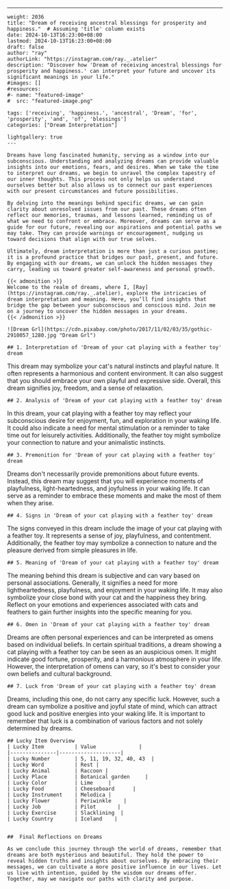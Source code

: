 ---
    weight: 2036
    title: "Dream of receiving ancestral blessings for prosperity and happiness."  # Assuming 'title' column exists
    date: 2024-10-13T16:23:00+08:00
    lastmod: 2024-10-13T16:23:00+08:00
    draft: false
    author: "ray"
    authorLink: "https://instagram.com/ray._.atelier"
    description: "Discover how 'Dream of receiving ancestral blessings for prosperity and happiness.' can interpret your future and uncover its significant meanings in your life."
    #images: []
    #resources:
    #- name: "featured-image"
    #  src: "featured-image.png"
    
    tags: ['receiving', 'happiness.', 'ancestral', 'Dream', 'for', 'prosperity', 'and', 'of', 'blessings']
    categories: ["Dream Interpretation"]
    
    lightgallery: true
    ---
    
    Dreams have long fascinated humanity, serving as a window into our subconscious. Understanding and analyzing dreams can provide valuable insights into our emotions, fears, and desires. When we take the time to interpret our dreams, we begin to unravel the complex tapestry of our inner thoughts. This process not only helps us understand ourselves better but also allows us to connect our past experiences with our present circumstances and future possibilities.
    
    By delving into the meanings behind specific dreams, we can gain clarity about unresolved issues from our past. These dreams often reflect our memories, traumas, and lessons learned, reminding us of what we need to confront or embrace. Moreover, dreams can serve as a guide for our future, revealing our aspirations and potential paths we may take. They can provide warnings or encouragement, nudging us toward decisions that align with our true selves.
    
    Ultimately, dream interpretation is more than just a curious pastime; it is a profound practice that bridges our past, present, and future. By engaging with our dreams, we can unlock the hidden messages they carry, leading us toward greater self-awareness and personal growth.
    
    {{< admonition >}}
    Welcome to the realm of dreams, where I, [Ray](https://instagram.com/ray._.atelier), explore the intricacies of dream interpretation and meaning. Here, you’ll find insights that bridge the gap between your subconscious and conscious mind. Join me on a journey to uncover the hidden messages in your dreams.
    {{< /admonition >}}
    
    ![Dream Grl](https://cdn.pixabay.com/photo/2017/11/02/03/35/gothic-2910057_1280.jpg "Dream Grl")
    
    ## 1. Interpretation of 'Dream of your cat playing with a feather toy' dream
    
This dream may symbolize your cat's natural instincts and playful nature. It often represents a harmonious and content environment. It can also suggest that you should embrace your own playful and expressive side. Overall, this dream signifies joy, freedom, and a sense of relaxation.
    
    ## 2. Analysis of 'Dream of your cat playing with a feather toy' dream
    
In this dream, your cat playing with a feather toy may reflect your subconscious desire for enjoyment, fun, and exploration in your waking life. It could also indicate a need for mental stimulation or a reminder to take time out for leisurely activities. Additionally, the feather toy might symbolize your connection to nature and your animalistic instincts.
    
    ## 3. Premonition for 'Dream of your cat playing with a feather toy' dream
    
Dreams don't necessarily provide premonitions about future events. Instead, this dream may suggest that you will experience moments of playfulness, light-heartedness, and joyfulness in your waking life. It can serve as a reminder to embrace these moments and make the most of them when they arise.
    
    ## 4. Signs in 'Dream of your cat playing with a feather toy' dream
    
The signs conveyed in this dream include the image of your cat playing with a feather toy. It represents a sense of joy, playfulness, and contentment. Additionally, the feather toy may symbolize a connection to nature and the pleasure derived from simple pleasures in life.
    
    ## 5. Meaning of 'Dream of your cat playing with a feather toy' dream
    
The meaning behind this dream is subjective and can vary based on personal associations. Generally, it signifies a need for more lightheartedness, playfulness, and enjoyment in your waking life. It may also symbolize your close bond with your cat and the happiness they bring. Reflect on your emotions and experiences associated with cats and feathers to gain further insights into the specific meaning for you.
    
    ## 6. Omen in 'Dream of your cat playing with a feather toy' dream
    
Dreams are often personal experiences and can be interpreted as omens based on individual beliefs. In certain spiritual traditions, a dream showing a cat playing with a feather toy can be seen as an auspicious omen. It might indicate good fortune, prosperity, and a harmonious atmosphere in your life. However, the interpretation of omens can vary, so it's best to consider your own beliefs and cultural background.
    
    ## 7. Luck from 'Dream of your cat playing with a feather toy' dream
    
Dreams, including this one, do not carry any specific luck. However, such a dream can symbolize a positive and joyful state of mind, which can attract good luck and positive energies into your waking life. It is important to remember that luck is a combination of various factors and not solely determined by dreams.
    
    ## Lucky Item Overview
    | Lucky Item          | Value              |
    |---------------|--------------------|
    | Lucky Number        | 5, 11, 19, 32, 40, 43  |
    | Lucky Word          | Rest |
    | Lucky Animal        | Raccoon |
    | Lucky Place         | Botanical garden     |
    | Lucky Color         | Lime     |
    | Lucky Food          | Cheeseboard      |
    | Lucky Instrument    | Melodica |
    | Lucky Flower        | Periwinkle    |
    | Lucky Job           | Pilot       |
    | Lucky Exercise      | Slacklining  |
    | Lucky Country       | Iceland    |
    
    
    ##  Final Reflections on Dreams
    
    As we conclude this journey through the world of dreams, remember that dreams are both mysterious and beautiful. They hold the power to reveal hidden truths and insights about ourselves. By embracing their messages, we can cultivate a more positive influence in our lives. Let us live with intention, guided by the wisdom our dreams offer. Together, may we navigate our paths with clarity and purpose.
    